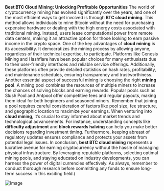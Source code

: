 **Best BTC Cloud Mining: Unlocking Profitable Opportunities**
The world of cryptocurrency mining has evolved significantly over the years, and one of the most efficient ways to get involved is through **BTC cloud mining**. This method allows individuals to mine Bitcoin without the need for purchasing expensive hardware or dealing with the high energy costs associated with traditional mining. Instead, users lease computational power from remote data centers, making it an attractive option for those looking to earn passive income in the crypto space.
One of the key advantages of **cloud mining** is its accessibility. It democratizes the mining process by allowing anyone, regardless of their technical expertise, to participate. Platforms like Genesis Mining and Hashflare have been popular choices for many enthusiasts due to their user-friendly interfaces and reliable service offerings. Additionally, these platforms often provide detailed statistics on hash rates, profitability, and maintenance schedules, ensuring transparency and trustworthiness.
Another essential aspect of successful mining is choosing the right **mining pool**. A mining pool combines the resources of multiple miners to increase the chances of solving blocks and earning rewards. Popular pools such as Slush Pool and Antpool offer competitive fees and regular payouts, making them ideal for both beginners and seasoned miners. Remember that joining a pool requires careful consideration of factors like pool size, fee structure, and geographic location to maximize your earnings.
When venturing into **cloud mining**, it’s crucial to stay informed about market trends and technological advancements. For instance, understanding concepts like **difficulty adjustment** and **block rewards halving** can help you make better decisions regarding investment timing. Furthermore, keeping abreast of regulatory updates ensures compliance and protects your assets from potential legal issues.
In conclusion, **best BTC cloud mining** represents a lucrative avenue for earning cryptocurrency without the hassle of managing physical infrastructure. By leveraging reputable platforms, selecting optimal mining pools, and staying educated on industry developments, you can harness the power of digital currencies effectively. As always, remember to conduct thorough research before committing any funds to ensure long-term success in this exciting field.)


![Image](https://github.com/user-attachments/assets/d7419ec9-dc67-403f-bf28-8faea5f1f74f)
